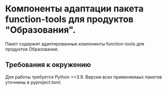 # Компоненты адаптации пакета function-tools для продуктов "Образования".

Пакет содержит адаптированные компоненты function-tools для продуктов Образования.

## Требования к окружению

Для работы требуется Python >=3.9. Версии всех применяемых пакетов уточнены в pyproject.toml.

